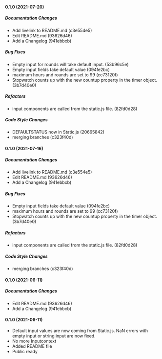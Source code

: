 #### 0.1.0 (2021-07-20)

##### Documentation Changes

*  Add livelink to README.md (c3e554e5)
*  Edit README.md (93626d46)
*  Add a Changelog (941ebbcb)

##### Bug Fixes

*  Empty input for rounds will take default input. (53b96c5e)
*  Empty input fields take default value (094fe2bc)
*  maximum hours and rounds are set to 99 (cc73120f)
*  Stopwatch counts up with the new countup property in the timer object. (3b7d40e0)

##### Refactors

*  input components are called from the static.js file. (82fd0d28)

##### Code Style Changes

*  DEFAULTSTATUS now in Static.js (20665842)
*  merging branches (c323f40d)

#### 0.1.0 (2021-07-16)

##### Documentation Changes

*  Add livelink to README.md (c3e554e5)
*  Edit README.md (93626d46)
*  Add a Changelog (941ebbcb)

##### Bug Fixes

*  Empty input fields take default value (094fe2bc)
*  maximum hours and rounds are set to 99 (cc73120f)
*  Stopwatch counts up with the new countup property in the timer object. (3b7d40e0)

##### Refactors

*  input components are called from the static.js file. (82fd0d28)

##### Code Style Changes

*  merging branches (c323f40d)

#### 0.1.0 (2021-06-11)

##### Documentation Changes

*  Edit README.md (93626d46)
*  Add a Changelog (941ebbcb)

#### 0.1.0 (2021-06-11)

- Default input values are now coming from Static.js. NaN errors with empty input or string input are now fixed.
- No more Inputcontext
- Added README file
- Public ready
